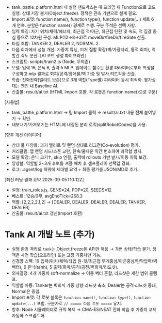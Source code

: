 - tank_battle_platform.html 내 실행 샌드박스는 매 프레임 새 Function으로 코드 실행. 상태 저장 불가(Object.freeze). 정책은 관측 기반으로 설계 필요.
- Import 포맷: function name(), function type(), function update(...) 세트 6개 연속. 분할은 function name() 경계로 수행. 구분 주석은 선택 사항.
- 입력 특징: 자기 위치/체력/에너지, 최근접 적/아군, 최근접 탄환 및 속도, 적 집결 중심 등으로 12차원 구성. MLP(12->8->3)로 moveDir/fireDir/fireGate 산출.
- 타입 조합: TANKER 2, DEALER 2, NORMAL 2.
- 다음 회차에서 성능 개선: 가중치 튜닝, 피처 집합 확장(벽/가장자리, 동적 회피), 역할간 각도 분산.
[AI 코드 생성 파이프라인]
- 스크립트: scripts/train2.js (Node, 무의존)
- 모델: 입력 16, 은닉 6, 출력 5 MLP. 업데이트 함수는 환경 파라미터로부터 특징을 구성하고 mlp 결과로 회피/공격/장애물/벽 가중 및 발사 리드각을 산출.
- 학습: 진화전략(엘리트 보존)으로 3개 역할(Type별) 파라미터 동시 최적화. 평가상대는 엔진 내 Baseline AI.
- 산출물: result/ai.txt (HTML Import 호환. 각 로봇은 function name()으로 구분)

[사용법]
- tank_battle_platform.html → 팀 Import 클릭 → result/ai.txt 내용 전체 붙여넣기 → 확인.
- 내보내기/가져오기는 HTML에 내장된 분리 로직(splitRobotCodes)을 사용.

[향후 개선 아이디어]
- 상대 풀 다양화: 과거 엘리트 및 랜덤 상대로 리그전(Co-evolution) 평가.
- 커리큘럼: 맵 랜덤 시드/스폰 교란, 탄속/쿨다운 약간 변조하여 과적합 방지.
- 모델 확장: 은닉 크기↑, skip 연결, 출력에 rollouts 기반 발사/이동 이득 보강.
- 앙상블: 역할별 2~3개 후보를 셔플 배치 후 셀프플레이 선택압 강화.
- 로그: .agent/log 하위에 세대별 요약 + 최종 평가를 JSON/MD로 추가.

[최신 러닝 결과 요약 2025-09-05T10:12Z]
- 설정: train_roles.js, GENS=24, POP=20, SEEDS=12
- 베스트: 12승/0무, avgEndTick≈268.3
- 역할: [2,2,2,2,1,2] → [DEALER, DEALER, DEALER, DEALER, TANKER, DEALER]
- 산출물: result/ai.txt 갱신(Import 호환)
# Tank AI 개발 노트 (추가)
- 실행 환경 격리로 `tank`는 Object.freeze된 API만 허용 → 가변 상태/학습 불가. 정책은 사전 학습(오프라인) 또는 고정 가중치만 가능.
- 신경망 스펙: 16 입력(위치/체력/타입 원-핫/최근접·무게중심/아군중심/탄막압력/벽벡터), 6 은닉(tanh), 5 출력(회피/공격/공전/벽회피/리드샷).
- 의사결정: 4개 가중치 soft-normalize → 이동 벡터 혼합, 리드샷은 제한 범위 클램프.
- 역할별 차등: Tanker는 벽회피 가중 상향·리드샷 축소, Dealer는 공격·리드샷 증대, Normal은 중립.
- Import 포맷: 각 로봇 블록은 `function name()`, `function type()`, `function update(...)` 포함. 구분자로 `// ===== 다음 로봇 =====` 유지.
- 향후: Node 시뮬레이터로 규칙 복제 → CMA-ES/NEAT 진화 학습 후 가중치 교체 자동화 스크립트화.
